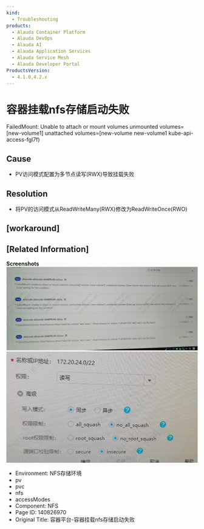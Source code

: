 ```yaml
---
kind:
  - Troubleshooting
products:
  - Alauda Container Platform
  - Alauda DevOps
  - Alauda AI
  - Alauda Application Services
  - Alauda Service Mesh
  - Alauda Developer Portal
ProductsVersion:
  - 4.1.0,4.2.x
---
```

<!-- A type of document that involves encountering a fault, diagnosing it, performing root cause analysis, and providing solutions. -->

# 容器挂载nfs存储启动失败

FailedMount: Unable to attach or mount volumes unmounted volumes=[new-volume1] unattached volumes=[new-volume new-volume1 kube-api-access-fgl7f)

## Cause
- PV访问模式配置为多节点读写(RWX)导致挂载失败

## Resolution
- 将PV的访问模式从ReadWriteMany(RWX)修改为ReadWriteOnce(RWO)

## [workaround]

## [Related Information]
**Screenshots**
![](assets/rong-qi-ping-tai-rong-qi-gua-zai-nfscun-chu-qi-dong-shi-bai/image2023-3-31_16-23-55.png)
![](assets/rong-qi-ping-tai-rong-qi-gua-zai-nfscun-chu-qi-dong-shi-bai/image2023-3-31_16-25-19.png)
- Environment: NFS存储环境
- pv
- pvc
- nfs
- accessModes
- Component: NFS
- Page ID: 140826970
- Original Title: 容器平台-容器挂载nfs存储启动失败
